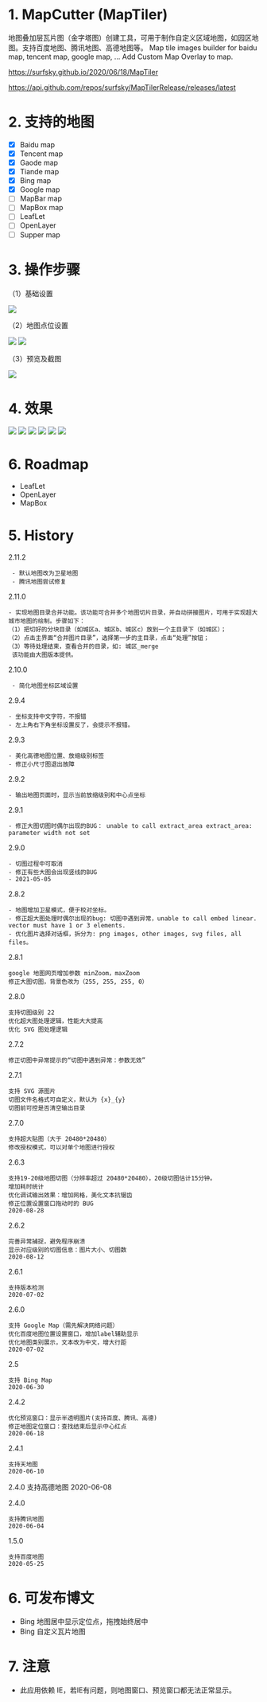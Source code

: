 # 1. MapCutter (MapTiler)

地图叠加层瓦片图（金字塔图）创建工具，可用于制作自定义区域地图，如园区地图。支持百度地图、腾讯地图、高德地图等。
Map tile images builder for baidu map, tencent map, google map, ...
Add Custom Map Overlay to map.

https://surfsky.github.io/2020/06/18/MapTiler

https://api.github.com/repos/surfsky/MapTilerRelease/releases/latest

# 2. 支持的地图

- [x] Baidu map
- [x] Tencent map
- [x] Gaode map
- [x] Tiande map
- [x] Bing map
- [x] Google map
- [ ] MapBar map
- [ ] MapBox map
- [ ] LeafLet
- [ ] OpenLayer
- [ ] Supper map

# 3. 操作步骤

（1）基础设置

![](./Doc/step_basic.png)

（2）地图点位设置

![](./Doc/step_map.png)
![](./Doc/step_pos.png)

（3）预览及截图

![](./Doc/step_preview.png)

# 4. 效果

![](./Doc/map_baidu.png)
![](./Doc/map_tencent.png)
![](./Doc/map_gaode.png)
![](./Doc/map_tiandi.png)
![](./Doc/map_bing.png)
![](./Doc/map_google.png)


# 6. Roadmap

- LeafLet
- OpenLayer
- MapBox

# 5. History

2.11.2

     - 默认地图改为卫星地图
     - 腾讯地图尝试修复


2.11.0

    - 实现地图目录合并功能。该功能可合并多个地图切片目录，并自动拼接图片，可用于实现超大城市地图的绘制。步骤如下：
    （1）把切好的分块目录（如城区a、城区b、城区c）放到一个主目录下（如城区）；
    （2）点击主界面“合并图片目录”，选择第一步的主目录，点击“处理”按钮；
    （3）等待处理结束，查看合并的目录，如: 城区_merge
     该功能由大图版本提供。


2.10.0
     
     - 简化地图坐标区域设置


2.9.4
   
    - 坐标支持中文字符，不报错
    - 左上角右下角坐标设置反了，会提示不报错。

2.9.3

    - 美化高德地图位置、放缩级别标签
    - 修正小尺寸图退出故障

2.9.2
   
    - 输出地图页面时，显示当前放缩级别和中心点坐标

2.9.1
   
    - 修正大图切图时偶尔出现的BUG： unable to call extract_area extract_area: parameter width not set

2.9.0

    - 切图过程中可取消
    - 修正有些大图会出现竖线的BUG
    - 2021-05-05


2.8.2
    
    - 地图增加卫星模式，便于校对坐标。
    - 修正超大图处理时偶尔出现的bug: 切图中遇到异常，unable to call embed linear. vector must have 1 or 3 elements.
    - 优化图片选择对话框，拆分为: png images, other images, svg files, all files。


2.8.1

    google 地图网页增加参数 minZoom，maxZoom
    修正大图切图，背景色改为（255, 255, 255, 0）


2.8.0

    支持切图级别 22
    优化超大图处理逻辑，性能大大提高
    优化 SVG 图处理逻辑

2.7.2

    修正切图中异常提示的“切图中遇到异常：参数无效”

2.7.1

    支持 SVG 源图片
    切图文件名格式可自定义，默认为 {x}_{y}
    切图前可控是否清空输出目录

2.7.0

    支持超大贴图（大于 20480*20480）
    修改授权模式，可以对单个地图进行授权

2.6.3

    支持19-20级地图切图（分辨率超过 20480*20480），20级切图估计15分钟。
    增加耗时统计
    优化调试输出效果：增加网格，美化文本抗锯齿
    修正位置设置窗口拖动时的 BUG
    2020-08-28

2.6.2

    完善异常捕捉，避免程序崩溃
    显示对应级别的切图信息：图片大小、切图数
    2020-08-12

2.6.1

    支持版本检测
    2020-07-02

2.6.0

    支持 Google Map（需先解决网络问题）
    优化百度地图位置设置窗口，增加label辅助显示
    优化地图类别展示，文本改为中文，增大行距
    2020-07-02

2.5

    支持 Bing Map
    2020-06-30

2.4.2

    优化预览窗口：显示半透明图片(支持百度、腾讯、高德)
    修正地图定位窗口：查找结束后显示中心红点
    2020-06-18

2.4.1

    支持天地图
    2020-06-10

2.4.0
    支持高德地图
    2020-06-08

2.4.0

    支持腾讯地图
    2020-06-04

1.5.0

    支持百度地图
    2020-05-25


# 6. 可发布博文

- Bing 地图居中显示定位点，拖拽始终居中
- Bing 自定义瓦片地图

# 7. 注意

- 此应用依赖 IE，若IE有问题，则地图窗口、预览窗口都无法正常显示。


